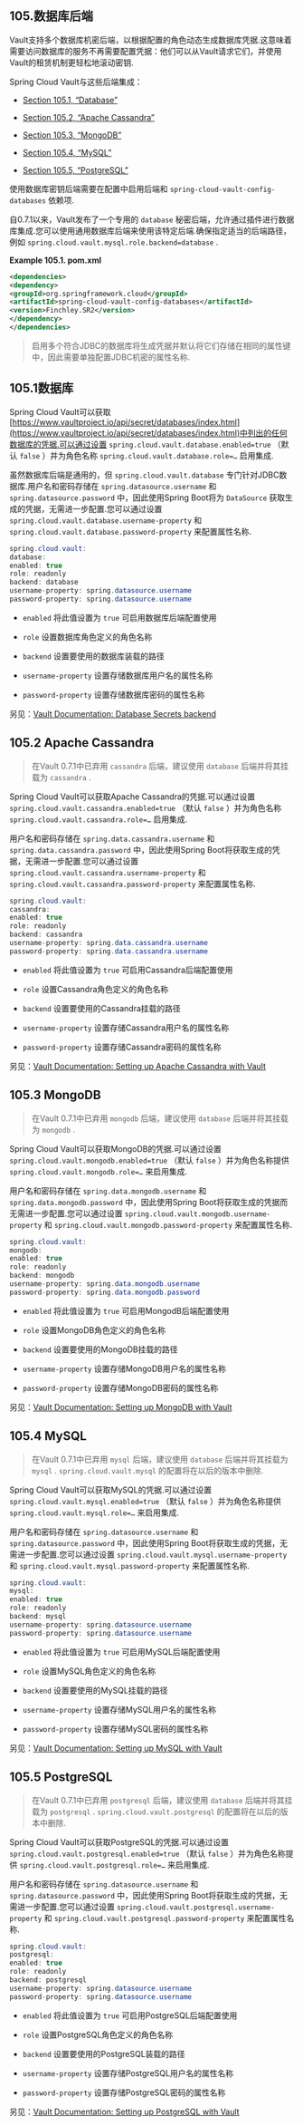 ## 105.数据库后端

Vault支持多个数据库机密后端，以根据配置的角色动态生成数据库凭据.这意味着需要访问数据库的服务不再需要配置凭据：他们可以从Vault请求它们，并使用Vault的租赁机制更轻松地滚动密钥.

Spring Cloud Vault与这些后端集成：

- [Section 105.1, “Database”](multi_vault.config.backends.database-backends.html#vault.config.backends.database)

- [Section 105.2, “Apache Cassandra”](multi_vault.config.backends.database-backends.html#vault.config.backends.cassandra)

- [Section 105.3, “MongoDB”](multi_vault.config.backends.database-backends.html#vault.config.backends.mongodb)

- [Section 105.4, “MySQL”](multi_vault.config.backends.database-backends.html#vault.config.backends.mysql)

- [Section 105.5, “PostgreSQL”](multi_vault.config.backends.database-backends.html#vault.config.backends.postgresql)

使用数据库密钥后端需要在配置中启用后端和 `spring-cloud-vault-config-databases` 依赖项.

自0.7.1以来，Vault发布了一个专用的 `database` 秘密后端，允许通过插件进行数据库集成.您可以使用通用数据库后端来使用该特定后端.确保指定适当的后端路径，例如 `spring.cloud.vault.mysql.role.backend=database` .

**Example 105.1. pom.xml** 

```xml
<dependencies>
<dependency>
<groupId>org.springframework.cloud</groupId>
<artifactId>spring-cloud-vault-config-databases</artifactId>
<version>Finchley.SR2</version>
</dependency>
</dependencies>
```

> 启用多个符合JDBC的数据库将生成凭据并默认将它们存储在相同的属性键中，因此需要单独配置JDBC机密的属性名称.

## 105.1数据库

Spring Cloud Vault可以获取[https://www.vaultproject.io/api/secret/databases/index.html](https://www.vaultproject.io/api/secret/databases/index.html)中列出的任何数据库的凭据.可以通过设置 `spring.cloud.vault.database.enabled=true` （默认 `false` ）并为角色名称 `spring.cloud.vault.database.role=…` 启用集成.

虽然数据库后端是通用的，但 `spring.cloud.vault.database` 专门针对JDBC数据库.用户名和密码存储在 `spring.datasource.username` 和 `spring.datasource.password` 中，因此使用Spring Boot将为 `DataSource` 获取生成的凭据，无需进一步配置.您可以通过设置 `spring.cloud.vault.database.username-property` 和 `spring.cloud.vault.database.password-property` 来配置属性名称.

```java
spring.cloud.vault:
database:
enabled: true
role: readonly
backend: database
username-property: spring.datasource.username
password-property: spring.datasource.username
```

-  `enabled` 将此值设置为 `true` 可启用数据库后端配置使用

-  `role` 设置数据库角色定义的角色名称

-  `backend` 设置要使用的数据库装载的路径

-  `username-property` 设置存储数据库用户名的属性名称

-  `password-property` 设置存储数据库密码的属性名称

另见：[Vault Documentation: Database Secrets backend](https://www.vaultproject.io/docs/secrets/databases/index.html)

## 105.2 Apache Cassandra

> 在Vault 0.7.1中已弃用 `cassandra` 后端，建议使用 `database` 后端并将其挂载为 `cassandra` .

Spring Cloud Vault可以获取Apache Cassandra的凭据.可以通过设置 `spring.cloud.vault.cassandra.enabled=true` （默认 `false` ）并为角色名称 `spring.cloud.vault.cassandra.role=…` 启用集成.

用户名和密码存储在 `spring.data.cassandra.username` 和 `spring.data.cassandra.password` 中，因此使用Spring Boot将获取生成的凭据，无需进一步配置.您可以通过设置 `spring.cloud.vault.cassandra.username-property` 和 `spring.cloud.vault.cassandra.password-property` 来配置属性名称.

```java
spring.cloud.vault:
cassandra:
enabled: true
role: readonly
backend: cassandra
username-property: spring.data.cassandra.username
password-property: spring.data.cassandra.username
```

-  `enabled` 将此值设置为 `true` 可启用Cassandra后端配置使用

-  `role` 设置Cassandra角色定义的角色名称

-  `backend` 设置要使用的Cassandra挂载的路径

-  `username-property` 设置存储Cassandra用户名的属性名称

-  `password-property` 设置存储Cassandra密码的属性名称

另见：[Vault Documentation: Setting up Apache Cassandra with Vault](https://www.vaultproject.io/docs/secrets/cassandra/index.html)

## 105.3 MongoDB

> 在Vault 0.7.1中已弃用 `mongodb` 后端，建议使用 `database` 后端并将其挂载为 `mongodb` .

Spring Cloud Vault可以获取MongoDB的凭据.可以通过设置 `spring.cloud.vault.mongodb.enabled=true` （默认 `false` ）并为角色名称提供 `spring.cloud.vault.mongodb.role=…` 来启用集成.

用户名和密码存储在 `spring.data.mongodb.username` 和 `spring.data.mongodb.password` 中，因此使用Spring Boot将获取生成的凭据而无需进一步配置.您可以通过设置 `spring.cloud.vault.mongodb.username-property` 和 `spring.cloud.vault.mongodb.password-property` 来配置属性名称.

```java
spring.cloud.vault:
mongodb:
enabled: true
role: readonly
backend: mongodb
username-property: spring.data.mongodb.username
password-property: spring.data.mongodb.password
```

-  `enabled` 将此值设置为 `true` 可启用MongodB后端配置使用

-  `role` 设置MongoDB角色定义的角色名称

-  `backend` 设置要使用的MongoDB挂载的路径

-  `username-property` 设置存储MongoDB用户名的属性名称

-  `password-property` 设置存储MongoDB密码的属性名称

另见：[Vault Documentation: Setting up MongoDB with Vault](https://www.vaultproject.io/docs/secrets/mongodb/index.html)

## 105.4 MySQL

> 在Vault 0.7.1中已弃用 `mysql` 后端，建议使用 `database` 后端并将其挂载为 `mysql` .  `spring.cloud.vault.mysql` 的配置将在以后的版本中删除.

Spring Cloud Vault可以获取MySQL的凭据.可以通过设置 `spring.cloud.vault.mysql.enabled=true` （默认 `false` ）并为角色名称提供 `spring.cloud.vault.mysql.role=…` 来启用集成.

用户名和密码存储在 `spring.datasource.username` 和 `spring.datasource.password` 中，因此使用Spring Boot将获取生成的凭据，无需进一步配置.您可以通过设置 `spring.cloud.vault.mysql.username-property` 和 `spring.cloud.vault.mysql.password-property` 来配置属性名称.

```java
spring.cloud.vault:
mysql:
enabled: true
role: readonly
backend: mysql
username-property: spring.datasource.username
password-property: spring.datasource.username
```

-  `enabled` 将此值设置为 `true` 可启用MySQL后端配置使用

-  `role` 设置MySQL角色定义的角色名称

-  `backend` 设置要使用的MySQL挂载的路径

-  `username-property` 设置存储MySQL用户名的属性名称

-  `password-property` 设置存储MySQL密码的属性名称

另见：[Vault Documentation: Setting up MySQL with Vault](https://www.vaultproject.io/docs/secrets/mysql/index.html)

## 105.5 PostgreSQL

> 在Vault 0.7.1中已弃用 `postgresql` 后端，建议使用 `database` 后端并将其挂载为 `postgresql` .  `spring.cloud.vault.postgresql` 的配置将在以后的版本中删除.

Spring Cloud Vault可以获取PostgreSQL的凭据.可以通过设置 `spring.cloud.vault.postgresql.enabled=true` （默认 `false` ）并为角色名称提供 `spring.cloud.vault.postgresql.role=…` 来启用集成.

用户名和密码存储在 `spring.datasource.username` 和 `spring.datasource.password` 中，因此使用Spring Boot将获取生成的凭据，无需进一步配置.您可以通过设置 `spring.cloud.vault.postgresql.username-property` 和 `spring.cloud.vault.postgresql.password-property` 来配置属性名称.

```java
spring.cloud.vault:
postgresql:
enabled: true
role: readonly
backend: postgresql
username-property: spring.datasource.username
password-property: spring.datasource.username
```

-  `enabled` 将此值设置为 `true` 可启用PostgreSQL后端配置使用

-  `role` 设置PostgreSQL角色定义的角色名称

-  `backend` 设置要使用的PostgreSQL装载的路径

-  `username-property` 设置存储PostgreSQL用户名的属性名称

-  `password-property` 设置存储PostgreSQL密码的属性名称

另见：[Vault Documentation: Setting up PostgreSQL with Vault](https://www.vaultproject.io/docs/secrets/postgresql/index.html)

